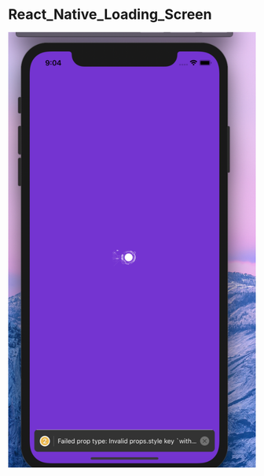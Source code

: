 # React_Native_Loading_Screen


<img src="https://github.com/AungPhyoKywe/React_Native_Loading_Screen/blob/master/Screen%20Shot%202020-08-09%20at%2021.04.26.png">
